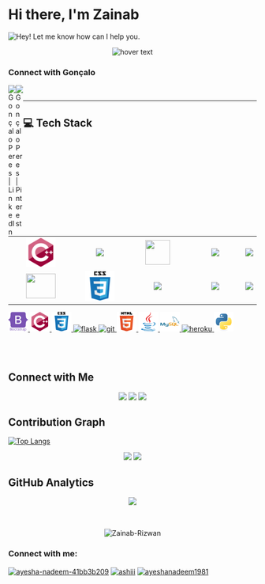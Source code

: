   # Hi there, I'm Zainab
![Hey! Let me know how can I help you.](https://github.com/goncaloperes/GoncaloPeres/blob/master/GitHub_Cover.gif)

<p align="center">
  <img src="https://github.com/Zainab-Rizwan/Portfolio/blob/main/image.jpg"  title="hover text">
</p>

### Connect with Gonçalo

[<img align="left" alt="Gonçalo Peres | LinkedIn" width="15px" src="https://cdn.jsdelivr.net/npm/simple-icons@v4.1.0/icons/linkedin.svg" />][Linkedin]
[<img align="left" alt="Gonçalo Peres | Pinterest" width="15px" src="https://cdn.jsdelivr.net/npm/simple-icons@v4.1.0/icons/pinterest.svg" />][Pinterest]


<br />

----



[Linkedin]: https://www.linkedin.com/in/goncaloperes
[Pinterest]: https://www.pinterest.pt/goncalomperes/


<h2>💻 Tech Stack</h2>

<table width="100">
<tr>
    <td align='center' width="190">
        <img src="https://github.com/devicons/devicon/blob/master/icons/cplusplus/cplusplus-original.svg" width="60">
    </td>
    <td align='center' width="190">
        <img src="https://git-scm.com/images/logos/1color-darkbg@2x.png">
    </td>
    <td align='center' width="190">
        <img src="https://www.jing.fm/clipimg/full/53-537670_python-png-file-python-logo-png.png"  width="50" height="50">
    </td>
    <td align='center' width="190">
        <img src="https://download.logo.wine/logo/MySQL/MySQL-Logo.wine.png" >
    </td>
    <td align='center'>
        <img src="https://www.djangoproject.com/m/img/logos/django-logo-negative.png">
    </td>
</tr>

<tr>
    <td align='center'>
        <img src="https://upload.wikimedia.org/wikipedia/commons/thumb/3/38/HTML5_Badge.svg/600px-HTML5_Badge.svg.png" height="50" width="60">
    </td>
    <td align='center'>
        <img src="https://raw.githubusercontent.com/devicons/devicon/0d6c64dbbf311879f7d563bfc3ccf559f9ed111c/icons/css3/css3-original-wordmark.svg" width="60">
    </td>
    <td align='center'>
        <img src="https://www.vectorlogo.zone/logos/heroku/heroku-ar21.svg">
    </td>
    <td align='center'>
        <img src="https://github.com/bestofjs/bestofjs-webui/blob/master/public/logos/vscode.svg" width="60">
    </td>
    <td align='center'>
        <img src="https://buttercms.com/static/images/tech_banners/Flask.png" >
    </td>
</tr>    
</table>

<p align="left"> 
  <a href="https://getbootstrap.com" target="_blank" rel="noreferrer"> <img src="https://raw.githubusercontent.com/devicons/devicon/master/icons/bootstrap/bootstrap-plain-wordmark.svg" alt="bootstrap" width="40" height="40"/> </a> 
 <a href="https://www.w3schools.com/cpp/" target="_blank" rel="noreferrer"> <img src= "https://raw.githubusercontent.com/devicons/devicon/master/icons/cplusplus/cplusplus-original.svg" alt="cplusplus" width="40" height="40"/> </a> 
  <a href="https://www.w3schools.com/css/" target="_blank" rel="noreferrer"> <img src="https://raw.githubusercontent.com/devicons/devicon/master/icons/css3/css3-original-wordmark.svg" alt="css3" width="40" height="40"/> </a> 
  <a href="https://flask.palletsprojects.com/" target="_blank" rel="noreferrer"> <img src="https://www.vectorlogo.zone/logos/pocoo_flask/pocoo_flask-icon.svg" alt="flask" width="40" height="40"/> </a> 
  <a href="https://git-scm.com/" target="_blank" rel="noreferrer"> <img src="https://www.vectorlogo.zone/logos/git-scm/git-scm-icon.svg" alt="git" width="40" height="40"/> </a> 
  <a href="https://www.w3.org/html/" target="_blank" rel="noreferrer"> <img src="https://raw.githubusercontent.com/devicons/devicon/master/icons/html5/html5-original-wordmark.svg" alt="html5" width="40" height="40"/> </a> 
  <a href="https://www.java.com" target="_blank" rel="noreferrer"> <img src="https://raw.githubusercontent.com/devicons/devicon/master/icons/java/java-original.svg" alt="java" width="40" height="40"/> </a> 
  <a href="https://www.mysql.com/" target="_blank" rel="noreferrer"> <img src="https://raw.githubusercontent.com/devicons/devicon/master/icons/mysql/mysql-original-wordmark.svg" alt="mysql" width="40" height="40"/> </a> 
  <a href="https://www.heroku.com/" target="_blank" rel="noreferrer"> <img src="https://www.vectorlogo.zone/logos/heroku/heroku-ar21.svg" alt="heroku" width="40" height="40"/> </a> 
  <a href="https://www.python.org" target="_blank" rel="noreferrer"> <img src="https://raw.githubusercontent.com/devicons/devicon/master/icons/python/python-original.svg" alt="python" width="40" height="40"/> </a> 
</p>

<br />
<br />

## Connect with Me

<p align="center">
<a href="https://www.saad-hassan.com"><img src="https://img.shields.io/badge/Zainab-Rizwan.com-3423A6?style=flat&logo=Google-Chrome&logoColor=white"/></a>
<a href="https://linkedin.com/in/Zainab-Rizwan"><img src="https://img.shields.io/badge/-Zainab%20Rizwan-0077B5?style=flat&logo=Linkedin&logoColor=white"/></a>
<a href="mailto:zainabriz--27@gmail.com"><img src="https://img.shields.io/badge/-zainabriz0027@gmail.com-D14836?style=flat&logo=Gmail&logoColor=white"/></a>


## Contribution Graph

[![Top Langs](https://github-readme-stats.vercel.app/api/top-langs/?username=Zainab-Rizwan&layout=compact)](https://github.com/anuraghazra/github-readme-stats)

  <p align="center">
    <img height="180em" src="https://github-readme-streak-stats.herokuapp.com/?user=Zainab-Rizwan&theme=graywhite&hide_border=true&count_private=true&include_all_commits=true"/>
    <img src="https://activity-graph.herokuapp.com/graph?username=Zainab-Rizwan&count_private=true&hide_border=true&theme=graywhite" />
</p>



<h2>GitHub Analytics</h2>

<p align="center">
<a href="https://github.com/saadhaxxan">
  <img height="180em" src="https://github-readme-stats.vercel.app/api?username=Zainab-Rizwan&show_icons=true&theme=graywhite&include_all_commits=true&count_private=true"/>
</a>
</p>



<br>
<div align="center">

<p align="center"> <img src="https://komarev.com/ghpvc/?username=Zainab-Rizwan" alt="Zainab-Rizwan"/> </p>

<h3 align="left">Connect with me:</h3>
<p align="left">
<a href="https://linkedin.com/in/ayesha-nadeem-41bb3b209" target="blank"><img align="center" src="https://raw.githubusercontent.com/rahuldkjain/github-profile-readme-generator/master/src/images/icons/Social/linked-in-alt.svg" alt="ayesha-nadeem-41bb3b209" height="30" width="40" /></a>
<a href="https://kaggle.com/ashiii" target="blank"><img align="center" src="https://raw.githubusercontent.com/rahuldkjain/github-profile-readme-generator/master/src/images/icons/Social/kaggle.svg" alt="ashiii" height="30" width="40" /></a>
<a href="https://www.hackerrank.com/ayeshanadeem1981" target="blank"><img align="center" src="https://raw.githubusercontent.com/rahuldkjain/github-profile-readme-generator/master/src/images/icons/Social/hackerrank.svg" alt="ayeshanadeem1981" height="30" width="40" /></a>
</p>


</div>


